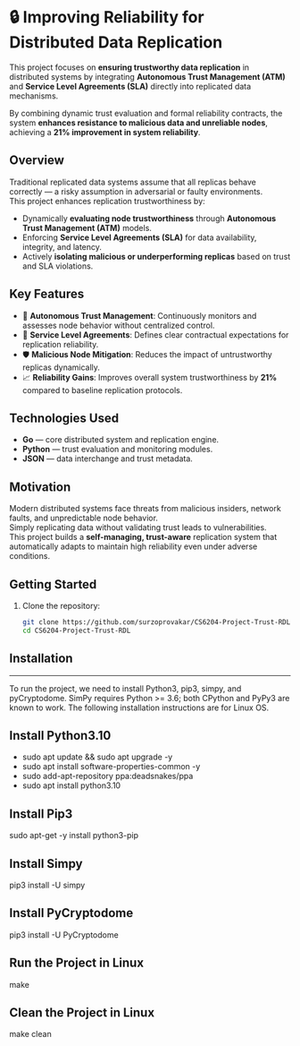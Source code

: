 # 🔒 Improving Reliability for Distributed Data Replication

This project focuses on **ensuring trustworthy data replication** in distributed systems by integrating **Autonomous Trust Management (ATM)** and **Service Level Agreements (SLA)** directly into replicated data mechanisms.

By combining dynamic trust evaluation and formal reliability contracts, the system **enhances resistance to malicious data and unreliable nodes**, achieving a **21% improvement in system reliability**.

## Overview

Traditional replicated data systems assume that all replicas behave correctly — a risky assumption in adversarial or faulty environments.  
This project enhances replication trustworthiness by:

- Dynamically **evaluating node trustworthiness** through **Autonomous Trust Management (ATM)** models.
- Enforcing **Service Level Agreements (SLA)** for data availability, integrity, and latency.
- Actively **isolating malicious or underperforming replicas** based on trust and SLA violations.

## Key Features

- 🤖 **Autonomous Trust Management**: Continuously monitors and assesses node behavior without centralized control.
- 📜 **Service Level Agreements**: Defines clear contractual expectations for replication reliability.
- 🛡️ **Malicious Node Mitigation**: Reduces the impact of untrustworthy replicas dynamically.
- 📈 **Reliability Gains**: Improves overall system trustworthiness by **21%** compared to baseline replication protocols.

## Technologies Used

- **Go** — core distributed system and replication engine.
- **Python** — trust evaluation and monitoring modules.
- **JSON** — data interchange and trust metadata.

## Motivation

Modern distributed systems face threats from malicious insiders, network faults, and unpredictable node behavior.  
Simply replicating data without validating trust leads to vulnerabilities.  
This project builds a **self-managing, trust-aware** replication system that automatically adapts to maintain high reliability even under adverse conditions.

## Getting Started

1. Clone the repository:
   ```bash
   git clone https://github.com/surzoprovakar/CS6204-Project-Trust-RDL.git
   cd CS6204-Project-Trust-RDL


## Installation
------------

To run the project, we need to install Python3, pip3, simpy, and pyCryptodome.
SimPy requires Python >= 3.6; both CPython and PyPy3 are known to work.
The following installation instructions are for Linux OS.

## Install Python3.10
- sudo apt update && sudo apt upgrade -y
- sudo apt install software-properties-common -y
- sudo add-apt-repository ppa:deadsnakes/ppa
- sudo apt install python3.10

## Install Pip3
sudo apt-get -y install python3-pip

## Install Simpy
pip3  install -U simpy

## Install PyCryptodome
pip3 install -U PyCryptodome 

## Run the Project in Linux
make

## Clean the Project in Linux
make clean
